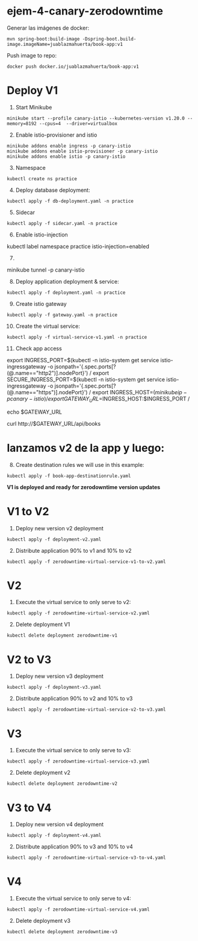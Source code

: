 # ejem-4-canary-zerodowntime

Generar las imágenes de docker:

```
mvn spring-boot:build-image -Dspring-boot.build-image.imageName=juablazmahuerta/book-app:v1
```

Push image to repo:

```
docker push docker.io/juablazmahuerta/book-app:v1
```

# Deploy V1

1. Start Minikube

```
minikube start --profile canary-istio --kubernetes-version v1.20.0 --memory=8192 --cpus=4  --driver=virtualbox

```

2. Enable istio-provisioner and istio

```
minikube addons enable ingress -p canary-istio
minikube addons enable istio-provisioner -p canary-istio
minikube addons enable istio -p canary-istio

```

3. Namespace

```
kubectl create ns practice

```

4. Deploy database deployment:

```
kubectl apply -f db-deployment.yaml -n practice
```

5. Sidecar
```
kubectl apply -f sidecar.yaml -n practice
```

6. Enable istio-injection

kubectl label namespace practice istio-injection=enabled


7.  

minikube tunnel -p canary-istio


8. Deploy application deployment & service:

```
kubectl apply -f deployment.yaml -n practice
```

9. Create istio gateway

```
kubectl apply -f gateway.yaml -n practice
```


10. Create the virtual service:

```
kubectl apply -f virtual-service-v1.yaml -n practice
```

11. Check app access

export INGRESS_PORT=$(kubectl -n istio-system get service istio-ingressgateway -o jsonpath='{.spec.ports[?(@.name=="http2")].nodePort}') /
export SECURE_INGRESS_PORT=$(kubectl -n istio-system get service istio-ingressgateway -o jsonpath='{.spec.ports[?(@.name=="https")].nodePort}') /
export INGRESS_HOST=$(minikube ip -p canary-istio) /
export GATEWAY_URL=$INGRESS_HOST:$INGRESS_PORT /


echo $GATEWAY_URL



curl http://$GATEWAY_URL/api/books




# lanzamos v2 de la app y luego:

8. Create destination rules we will use in this example:

```
kubectl apply -f book-app-destinationrule.yaml
```


**V1 is deployed and ready for zerodowntime version updates**

# V1 to V2

1. Deploy new version v2 deployment

```
kubectl apply -f deployment-v2.yaml
```

2. Distribute application 90% to v1 and 10% to v2

```
kubectl apply -f zerodowntime-virtual-service-v1-to-v2.yaml
```

# V2

1. Execute the virtual service to only serve to v2:

```
kubectl apply -f zerodowntime-virtual-service-v2.yaml
```

2. Delete deployment V1

```
kubectl delete deployment zerodowntime-v1
```

# V2 to V3

1. Deploy new version v3 deployment

```
kubectl apply -f deployment-v3.yaml
```

2. Distribute application 90% to v2 and 10% to v3

```
kubectl apply -f zerodowntime-virtual-service-v2-to-v3.yaml
```

# V3

1. Execute the virtual service to only serve to v3:

```
kubectl apply -f zerodowntime-virtual-service-v3.yaml
```

2. Delete deployment v2

```
kubectl delete deployment zerodowntime-v2
```

# V3 to V4

1. Deploy new version v4 deployment

```
kubectl apply -f deployment-v4.yaml
```

2. Distribute application 90% to v3 and 10% to v4

```
kubectl apply -f zerodowntime-virtual-service-v3-to-v4.yaml
```

# V4

1. Execute the virtual service to only serve to v4:

```
kubectl apply -f zerodowntime-virtual-service-v4.yaml
```

2. Delete deployment v3

```
kubectl delete deployment zerodowntime-v3
```

